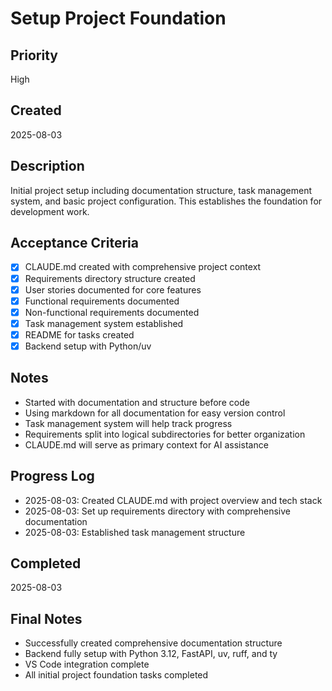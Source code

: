 # Setup Project Foundation

## Priority
High

## Created
2025-08-03

## Description
Initial project setup including documentation structure, task management system, and basic project configuration. This establishes the foundation for development work.

## Acceptance Criteria
- [x] CLAUDE.md created with comprehensive project context
- [x] Requirements directory structure created
- [x] User stories documented for core features
- [x] Functional requirements documented
- [x] Non-functional requirements documented
- [x] Task management system established
- [x] README for tasks created
- [x] Backend setup with Python/uv

## Notes
- Started with documentation and structure before code
- Using markdown for all documentation for easy version control
- Task management system will help track progress
- Requirements split into logical subdirectories for better organization
- CLAUDE.md will serve as primary context for AI assistance

## Progress Log
- 2025-08-03: Created CLAUDE.md with project overview and tech stack
- 2025-08-03: Set up requirements directory with comprehensive documentation
- 2025-08-03: Established task management structure

## Completed
2025-08-03

## Final Notes
- Successfully created comprehensive documentation structure
- Backend fully setup with Python 3.12, FastAPI, uv, ruff, and ty
- VS Code integration complete
- All initial project foundation tasks completed
